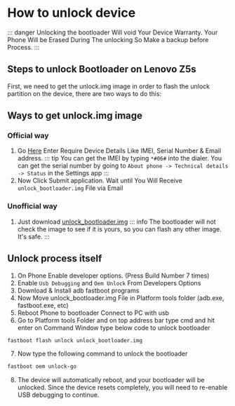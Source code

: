 # How to unlock device

::: danger
Unlocking the bootloader Will void Your Device Warranty.
Your Phone Will be Erased During The unlocking So Make a backup before Process.
:::

## Steps to unlock Bootloader on Lenovo Z5s

First, we need to get the unlock.img image in order to flash the unlock partition on the device, there are two ways to do this:

## Ways to get unlock.img image

### Official way
1. Go [Here](https://www.zui.com/iunlock) Enter Require Device Details Like IMEI, Serial Number & Email address.
::: tip
You can get the IMEI by typing `*#06#` into the dialer. You can get the serial number by going to `About phone -> Technical details -> Status` in the Settings app
:::
1. Now Click Submit application. Wait until You Will Receive `unlock_bootloader.img` File via Email

### Unofficial way
1. Just download [unlock_bootloader.img](https://nextcloud.cakestwix.com/s/mNQejibxkbRgNL6)
::: info
The bootloader will not check the image to see if it is yours, so you can flash any other image. It's safe.
:::

## Unlock process itself
1. On Phone Enable developer options. (Press Build Number 7 times)
1. Enable `Usb Debugging` and `Oem Unlock` From Developers Options
1. Download & Install adb fastboot programs
1. Now Move unlock_bootloader.img File in Platform tools folder (adb.exe, fastboot.exe, etc)
1. Reboot Phone to bootloader Connect to PC with usb
1. Go to Platform tools Folder and on top address bar type cmd and hit enter on Command Window type below code to unlock bootloader

``` bash
fastboot flash unlock unlock_bootloader.img
```

7. Now type the following command to unlock the bootloader
``` bash
fastboot oem unlock-go
```

8. The device will automatically reboot, and your bootloader will be unlocked. Since the device resets completely, you will need to re-enable USB debugging to continue.
